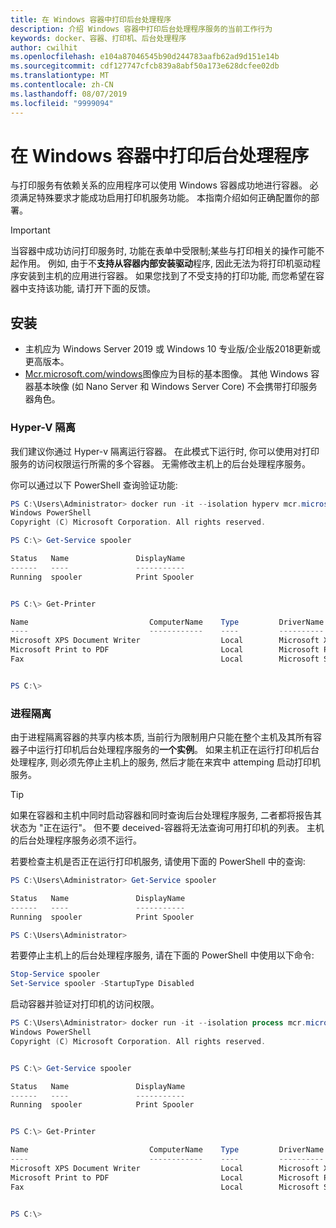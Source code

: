 ```yaml
---
title: 在 Windows 容器中打印后台处理程序
description: 介绍 Windows 容器中打印后台处理程序服务的当前工作行为
keywords: docker、容器、打印机、后台处理程序
author: cwilhit
ms.openlocfilehash: e104a87046545b90d244783aafb62ad9d151e14b
ms.sourcegitcommit: cdf127747cfcb839a8abf50a173e628dcfee02db
ms.translationtype: MT
ms.contentlocale: zh-CN
ms.lasthandoff: 08/07/2019
ms.locfileid: "9999094"
---
```

# <a name="print-spooler-in-windows-containers"></a>在 Windows 容器中打印后台处理程序

与打印服务有依赖关系的应用程序可以使用 Windows 容器成功地进行容器。 必须满足特殊要求才能成功启用打印机服务功能。 本指南介绍如何正确配置你的部署。

> [!IMPORTANT]
> 当容器中成功访问打印服务时, 功能在表单中受限制;某些与打印相关的操作可能不起作用。 例如, 由于不**支持从容器内部安装驱动**程序, 因此无法为将打印机驱动程序安装到主机的应用进行容器。 如果您找到了不受支持的打印功能, 而您希望在容器中支持该功能, 请打开下面的反馈。

## <a name="setup"></a>安装

* 主机应为 Windows Server 2019 或 Windows 10 专业版/企业版2018更新或更高版本。
* [Mcr.microsoft.com/windows](https://hub.docker.com/_/microsoft-windowsfamily-windows)图像应为目标的基本图像。 其他 Windows 容器基本映像 (如 Nano Server 和 Windows Server Core) 不会携带打印服务器角色。

### <a name="hyper-v-isolation"></a>Hyper-V 隔离

我们建议你通过 Hyper-v 隔离运行容器。 在此模式下运行时, 你可以使用对打印服务的访问权限运行所需的多个容器。 无需修改主机上的后台处理程序服务。

你可以通过以下 PowerShell 查询验证功能:

```PowerShell
PS C:\Users\Administrator> docker run -it --isolation hyperv mcr.microsoft.com/windows:1809 powershell.exe
Windows PowerShell
Copyright (C) Microsoft Corporation. All rights reserved.

PS C:\> Get-Service spooler

Status   Name               DisplayName
------   ----               -----------
Running  spooler            Print Spooler


PS C:\> Get-Printer

Name                           ComputerName    Type         DriverName                PortName        Shared   Published
----                           ------------    ----         ----------                --------        ------   --------
Microsoft XPS Document Writer                  Local        Microsoft XPS Document... PORTPROMPT:     False    False
Microsoft Print to PDF                         Local        Microsoft Print To PDF    PORTPROMPT:     False    False
Fax                                            Local        Microsoft Shared Fax D... SHRFAX:         False    False


PS C:\>
```

### <a name="process-isolation"></a>进程隔离

由于进程隔离容器的共享内核本质, 当前行为限制用户只能在整个主机及其所有容器子中运行打印机后台处理程序服务的**一个实例**。 如果主机正在运行打印机后台处理程序, 则必须先停止主机上的服务, 然后才能在来宾中 attemping 启动打印机服务。

> [!TIP]
> 如果在容器和主机中同时启动容器和同时查询后台处理程序服务, 二者都将报告其状态为 "正在运行"。 但不要 deceived-容器将无法查询可用打印机的列表。 主机的后台处理程序服务必须不运行。 

若要检查主机是否正在运行打印机服务, 请使用下面的 PowerShell 中的查询:

```PowerShell
PS C:\Users\Administrator> Get-Service spooler

Status   Name               DisplayName
------   ----               -----------
Running  spooler            Print Spooler

PS C:\Users\Administrator>
```

若要停止主机上的后台处理程序服务, 请在下面的 PowerShell 中使用以下命令:

```PowerShell
Stop-Service spooler
Set-Service spooler -StartupType Disabled
```

启动容器并验证对打印机的访问权限。

```PowerShell
PS C:\Users\Administrator> docker run -it --isolation process mcr.microsoft.com/windows:1809 powershell.exe
Windows PowerShell
Copyright (C) Microsoft Corporation. All rights reserved.


PS C:\> Get-Service spooler

Status   Name               DisplayName
------   ----               -----------
Running  spooler            Print Spooler


PS C:\> Get-Printer

Name                           ComputerName    Type         DriverName                PortName        Shared   Published
----                           ------------    ----         ----------                --------        ------   --------
Microsoft XPS Document Writer                  Local        Microsoft XPS Document... PORTPROMPT:     False    False
Microsoft Print to PDF                         Local        Microsoft Print To PDF    PORTPROMPT:     False    False
Fax                                            Local        Microsoft Shared Fax D... SHRFAX:         False    False


PS C:\>
```